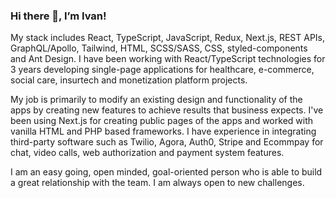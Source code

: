 ### Hi there 👋, I’m Ivan!
My stack includes React, TypeScript, JavaScript, Redux, Next.js, REST APIs, GraphQL/Apollo, Tailwind, HTML, SCSS/SASS, CSS, styled-components and Ant Design.
I have been working with React/TypeScript technologies for 3 years developing single-page applications for healthcare, e-commerce, social care, insurtech and monetization platform projects. 

My job is primarily to modify an existing design and functionality of the apps by creating new features to achieve results that business expects. 
I've been using Next.js for creating public pages of the apps and worked with vanilla HTML and PHP based frameworks.
I have experience in integrating third-party software such as Twilio, Agora, Auth0, Stripe and Ecommpay for chat, video calls, web authorization and payment system features. 

I am an easy going, open minded, goal-oriented person who is able to build a great relationship with the team. I am always open to new challenges.

<!--
**johnshvets/johnshvets** is a ✨ _special_ ✨ repository because its `README.md` (this file) appears on your GitHub profile.

Here are some ideas to get you started:

- 🔭 I’m currently working on ...
- 🌱 I’m currently learning ...
- 👯 I’m looking to collaborate on ...
- 🤔 I’m looking for help with ...
- 💬 Ask me about ...
- 📫 How to reach me: ...
- 😄 Pronouns: ...
- ⚡ Fun fact: ...
-->
